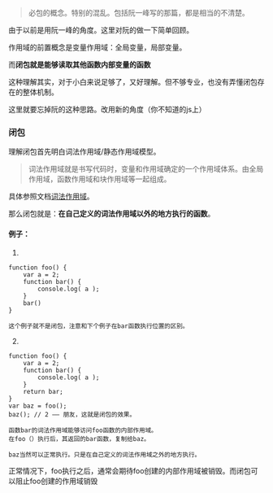 > 必包的概念。特别的混乱。包括阮一峰写的那篇，都是相当的不清楚。

由于以前是用阮一峰的角度。这里对阮的做一下简单回顾。

作用域的前置概念是变量作用域：全局变量，局部变量。

而**闭包就是能够读取其他函数内部变量的函数**

这种理解其实，对于小白来说足够了，又好理解。但不够专业，也没有弄懂闭包存在的整体机制。

这里就要忘掉阮的这种思路。改用新的角度（你不知道的js上）


### 闭包

理解闭包首先明白词法作用域/静态作用域模型。

> 词法作用域就是书写代码时，变量和作用域确定的一个作用域体系。由全局作用域，函数作用域和块作用域等一起组成。

具体参照文档[词法作用域](https://github.com/Hillkinsh/javascript/blob/master/js%E8%AF%AD%E8%A8%80%E7%B2%BE%E7%B2%B9/%E8%AF%8D%E6%B3%95%E4%BD%9C%E7%94%A8%E5%9F%9F.md)。

那么闭包就是：**在自己定义的词法作用域以外的地方执行的函数**。

#### 例子：
1.
```
function foo() {
    var a = 2;
    function bar() {
        console.log( a );
    }
    bar()
}

这个例子就不是闭包，注意和下个例子在bar函数执行位置的区别。
```

2.
```
function foo() {
    var a = 2;
    function bar() {
        console.log( a );
    }
    return bar;
}
var baz = foo();
baz(); // 2 —— 朋友，这就是闭包的效果。

函数bar的词法作用域能够访问foo函数的内部作用域。
在foo（）执行后，其返回的bar函数，复制给baz。

baz当然可以正常执行。只是在自己定义的词法作用域之外的地方执行。

```

正常情况下，foo执行之后，通常会期待foo创建的内部作用域被销毁。而闭包可以阻止foo创建的作用域销毁
